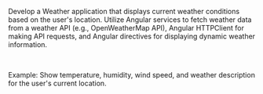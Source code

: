 Develop a Weather application that displays current weather conditions based on the user's location. Utilize Angular services to fetch weather data from a weather API (e.g., OpenWeatherMap API), Angular HTTPClient for making API requests, and Angular directives for displaying dynamic weather information.

‍

Example: Show temperature, humidity, wind speed, and weather description for the user's current location.
